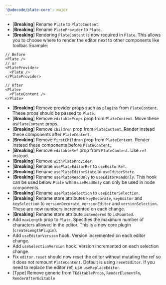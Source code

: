 ```yaml
---
'@udecode/plate-core': major
---
```


- [**Breaking**] Rename `Plate` to `PlateContent`.
- [**Breaking**] Rename `PlateProvider` to `Plate`.
- [**Breaking**] Rendering `PlateContent` is now required in `Plate`. This allows you to choose where to render the editor next to other components like toolbar. Example:

```tsx
// Before
<Plate />
// or
<PlateProvider>
  <Plate />
</PlateProvider>

// After
<Plate>
  <PlateContent />
</Plate>
```

- [**Breaking**] Remove provider props such as `plugins` from `PlateContent`. These props should be passed to `Plate`.
- [**Breaking**] Remove `editableProps` prop from `PlateContent`. Move these as`PlateContent` props.
- [**Breaking**] Remove `children` prop from `PlateContent`. Render instead these components after `PlateContent`.
- [**Breaking**] Remove `firstChildren` prop from `PlateContent`. Render instead these components before `PlateContent`.
- [**Breaking**] Remove `editableRef` prop from `PlateContent`. Use `ref` instead.
- [**Breaking**] Remove `withPlateProvider`.
- [**Breaking**] Rename `usePlateEditorRef` to `useEditorRef`.
- [**Breaking**] Rename `usePlateEditorState` to `useEditorState`.
- [**Breaking**] Rename `usePlateReadOnly` to `useEditorReadOnly`. This hook can be used below `Plate` while `useReadOnly` can only be used in node components.
- [**Breaking**] Rename `usePlateSelection` to `useEditorSelection`.
- [**Breaking**] Rename store attributes `keyDecorate`, `keyEditor` and `keySelection` to `versionDecorate`, `versionEditor` and `versionSelection`. These are now numbers incremented on each change.
- [**Breaking**] Rename store attribute `isRendered` to `isMounted`.
- Add `maxLength` prop to `Plate`. Specifies the maximum number of characters allowed in the editor. This is a new core plugin (`createLengthPlugin`).
- Add `useEditorVersion` hook. Version incremented on each editor change.
- Add `useSelectionVersion` hook. Version incremented on each selection change.
- Fix `editor.reset` should now reset the editor without mutating the ref so it does not remount `PlateContent`. Default is using `resetEditor`. If you need to replace the editor ref, use `useReplaceEditor`.
- [Type] Remove generic from `TEditableProps`, `RenderElementFn`, `RenderAfterEditable`
